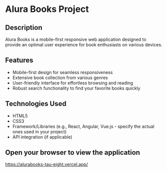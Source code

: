 # Alura Books Project

## Description
Alura Books is a mobile-first responsive web application designed to provide an optimal user experience for book enthusiasts on various devices.

## Features
- Mobile-first design for seamless responsiveness
- Extensive book collection from various genres
- User-friendly interface for effortless browsing and reading
- Robust search functionality to find your favorite books quickly

## Technologies Used
- HTML5
- CSS3
- Framework/Libraries (e.g., React, Angular, Vue.js - specify the actual ones used in your project)
- API integration (if applicable)

## Open your browser to view the application
https://alurabooks-tau-eight.vercel.app/
